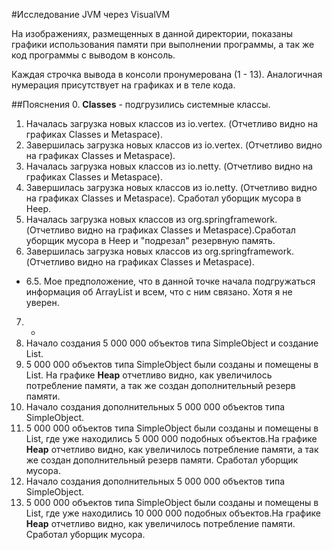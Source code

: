 #Исследование JVM через VisualVM

На изображениях, размещенных в данной директории, показаны графики использования памяти при выполнении программы, а так же код программы с выводом в консоль.


Каждая строчка вывода в консоли пронумерована (1 - 13). Аналогичная нумерация присутствует на графиках и в теле кода.

##Пояснения
0. **Classes** - подгрузились системные классы.
1. Началась загрузка новых классов из io.vertex. (Отчетливо видно на графиках Classes и Metaspace).
2. Завершилась загрузка новых классов из io.vertex. (Отчетливо видно на графиках Classes и Metaspace).
3. Началась загрузка новых классов из io.netty. (Отчетливо видно на графиках Classes и Metaspace).
4. Завершилась загрузка новых классов из io.netty. (Отчетливо видно на графиках Classes и Metaspace). Сработал уборщик мусора в Heep.
5. Началась загрузка новых классов из org.springframework. (Отчетливо видно на графиках Classes и Metaspace).Сработал уборщик мусора в Heep и "подрезал" резервную память.
6. Завершилась загрузка новых классов из org.springframework. (Отчетливо видно на графиках Classes и Metaspace).
- 6.5. Мое предположение, что в данной точке начала подгружаться информация об ArrayList и всем, что с ним связано. Хотя я не уверен.
7. -
8. Начало создания 5 000 000 объектов типа SimpleObject и cоздание List.
9. 5 000 000 объектов типа SimpleObject были созданы и помещены в List. На графике **Heap** отчетливо видно, как увеличилось потребление памяти, а так же создан дополнительный резерв памяти.
10. Начало создания дополнительных 5 000 000 объектов типа SimpleObject.
11. 5 000 000 объектов типа SimpleObject были созданы и помещены в List, где уже находились 5 000 000 подобных объектов.На графике **Heap** отчетливо видно, как увеличилось потребление памяти, а так же создан дополнительный резерв памяти. Сработал уборщик мусора.
12. Начало создания дополнительных 5 000 000 объектов типа SimpleObject.
13. 5 000 000 объектов типа SimpleObject были созданы и помещены в List, где уже находились 10 000 000 подобных объектов.На графике **Heap** отчетливо видно, как увеличилось потребление памяти. Сработал уборщик мусора.
